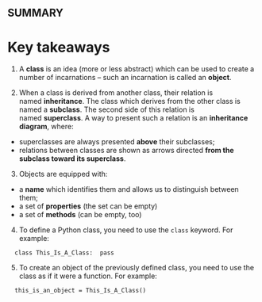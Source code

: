 
## SUMMARY 
# Key takeaways

  

1. A **class** is an idea (more or less abstract) which can be used to create a number of incarnations – such an incarnation is called an **object**.

  

2. When a class is derived from another class, their relation is named **inheritance**. The class which derives from the other class is named a **subclass**. The second side of this relation is named **superclass**. A way to present such a relation is an **inheritance diagram**, where:

- superclasses are always presented **above** their subclasses;
- relations between classes are shown as arrows directed **from the subclass toward its superclass**.

  

3. Objects are equipped with:

- a **name** which identifies them and allows us to distinguish between them;
- a set of **properties** (the set can be empty)
- a set of **methods** (can be empty, too)

  

4. To define a Python class, you need to use the `class` keyword. For example:

`   class This_Is_A_Class:  pass   `  

5. To create an object of the previously defined class, you need to use the class as if it were a function. For example:

`   this_is_an_object = This_Is_A_Class()   `